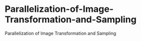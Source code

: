 # Parallelization-of-Image-Transformation-and-Sampling
Parallelization of Image Transformation and Sampling
